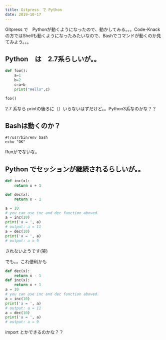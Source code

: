 ```yaml
---
title: Gitpress　で Python
date: 2019-10-17
---
```

Gitpress で　Pythonが動くようになったので、動かしてみる。。。Code-Knackの方ではShellも動くようになったみたいなので、Bashでコマンドが動くのか見てみよう。。。

## Python　は　2.7系らしいが。。

```python
def foo():
    a=1
    b=2
    c=a+b
    print("Hello",c)

foo()
```
2.7 系なら printの後ろに（）いらないはずだけど。。Python3系なのかな？？


## Bashは動くのか？
```SH
#!/usr/bin/env bash
echo "OK"
```
Runがでないな。

## Python でセッションが継続されるらしいが。。
```python
def inc(x):
    return x + 1
```

```python
def dec(x):
    return x - 1
```
```python
a = 10
# you can use inc and dec function aboved.
a = inc(10)
print('a = ', a)
# output: a = 11
a = dec(10)
print('a = ', a)
# output: a = 9
```
されないようです(笑)

でも。。これ便利かも
```python
def dec(x):
    return x - 1
def inc(x):
    return x + 1
a = 10
# you can use inc and dec function aboved.
a = inc(10)
print('a = ', a)
# output: a = 11
a = dec(10)
print('a = ', a)
# output: a = 9
```
import とかできるのかな？？


